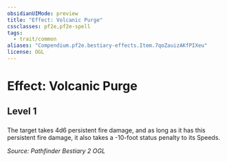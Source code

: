 ```yaml
---
obsidianUIMode: preview
title: "Effect: Volcanic Purge"
cssclasses: pf2e,pf2e-spell
tags:
  - trait/common
aliases: "Compendium.pf2e.bestiary-effects.Item.7qoZauizAKfPIXeu"
license: OGL
---
```

# Effect: Volcanic Purge
## Level 1
### 






The target takes 4d6 persistent fire damage, and as long as it has this persistent fire damage, it also takes a -10-foot status penalty to its Speeds.

*Source: Pathfinder Bestiary 2*
*OGL*